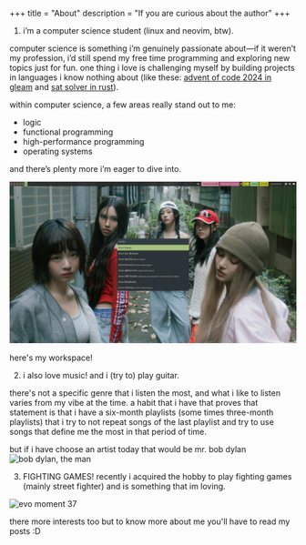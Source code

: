 +++
title = "About"
description = "If you are curious about the author"
+++

1. i’m a computer science student (linux and neovim, btw).

computer science is something i’m genuinely passionate about—if it weren’t my profession, i’d still spend my free time programming and exploring new topics just for fun.
one thing i love is challenging myself by building projects in languages i know nothing about (like these: [advent of code 2024 in gleam](https://github.com/dabzr/AoC-2024.git) and [sat solver in rust](https://github.com/dabzr/saturno.git)).

within computer science, a few areas really stand out to me:  
- logic  
- functional programming  
- high-performance programming  
- operating systems  

and there’s plenty more i’m eager to dive into. 

![my fedora-sway workspace](https://github.com/dabzr/dabzr.github.io/blob/main/images/workspace.jpg?raw=true)

here's my workspace!

2. i also love music! and i (try to) play guitar.

there's not a specific genre that i listen the most, and what i like to listen varies from my vibe at the time.
a habit that i have that proves that statement is that i have a six-month playlists (some times three-month playlists) that i try to not repeat songs of the 
last playlist and try to use songs that define me the most in that period of time.

but if i have choose an artist today that would be mr. bob dylan
![bob dylan, the man](https://monkeybuzz.com.br/wp-content/uploads/2013/12/artigo(13).jpg) 

3. FIGHTING GAMES! recently i acquired the hobby to play fighting games (mainly street fighter) and is something that im loving.

![evo moment 37](https://img.pastemagazine.com/wp-content/uploads/2024/05/09113233/street-fighter-3-third-strike-main-3.jpg)


there more interests too but to know more about me you'll have to read my posts :D 
